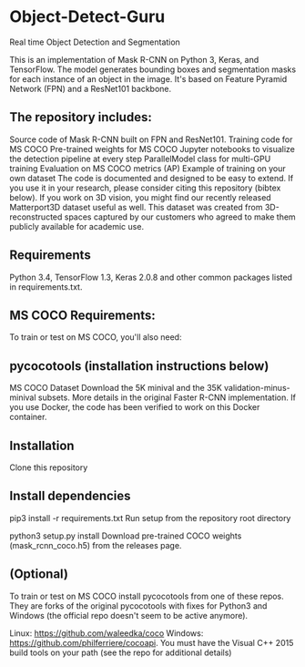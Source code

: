 # Object-Detect-Guru
Real time Object Detection and Segmentation

This is an implementation of Mask R-CNN on Python 3, Keras, and TensorFlow. The model generates bounding boxes and segmentation masks for each instance of an object in the image. It's based on Feature Pyramid Network (FPN) and a ResNet101 backbone.

## The repository includes:

Source code of Mask R-CNN built on FPN and ResNet101.
Training code for MS COCO
Pre-trained weights for MS COCO
Jupyter notebooks to visualize the detection pipeline at every step
ParallelModel class for multi-GPU training
Evaluation on MS COCO metrics (AP)
Example of training on your own dataset
The code is documented and designed to be easy to extend. If you use it in your research, please consider citing this repository (bibtex below). If you work on 3D vision, you might find our recently released Matterport3D dataset useful as well. This dataset was created from 3D-reconstructed spaces captured by our customers who agreed to make them publicly available for academic use.

## Requirements
Python 3.4, TensorFlow 1.3, Keras 2.0.8 and other common packages listed in requirements.txt.

## MS COCO Requirements:
To train or test on MS COCO, you'll also need:

## pycocotools (installation instructions below)
MS COCO Dataset
Download the 5K minival and the 35K validation-minus-minival subsets. More details in the original Faster R-CNN implementation.
If you use Docker, the code has been verified to work on this Docker container.

## Installation
Clone this repository

## Install dependencies

pip3 install -r requirements.txt
Run setup from the repository root directory

python3 setup.py install
Download pre-trained COCO weights (mask_rcnn_coco.h5) from the releases page.

## (Optional) 

To train or test on MS COCO install pycocotools from one of these repos. They are forks of the original pycocotools with fixes for Python3 and Windows (the official repo doesn't seem to be active anymore).

Linux: https://github.com/waleedka/coco
Windows: https://github.com/philferriere/cocoapi. You must have the Visual C++ 2015 build tools on your path (see the repo for additional details)
